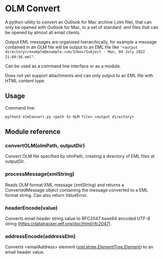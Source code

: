 # OLM Convert

A python utility to convert an Outlook for Mac archive (.olm file), that can only be opened with Outlook for Mac, to a set of standard .eml files that can be opened by almost all email clients.

Output EML messages are organised hierarchically, for example a message contained in an OLM file will be output to an EML file like `"<output directory>/example@example.com/Inbox/Subject - Mon, 04 July 2022 21:04:56.eml"`.

Can be used as a command line interface or as a module.

Does not yet support attachments and can only output to an EML file with HTML content type.

## Usage

Command line:
```
python3 olmConvert.py <path to OLM file> <output directory>
```

## Module reference


### convertOLM(olmPath, outputDir)
Convert OLM file specified by olmPath, creating a directory of EML files at outputDir.

### processMessage(xmlString)
Reads OLM format XML message (xmlString) and returns a ConvertedMessage object containing the message converted to a EML format string. Can also return ValueError.

### headerEncode(value)
Converts email header string value to RFC2047 base64 encoded UTF-8 string (<https://datatracker.ietf.org/doc/html/rfc2047>).

### addressEncode(addressElm)
Converts &lt;emailAddress&gt; element ([xml.etree.ElementTree.Element](https://docs.python.org/3/library/xml.etree.elementtree.html#xml.etree.ElementTree.Element)) to an email header value.
